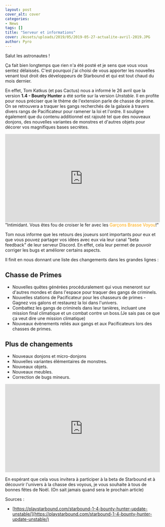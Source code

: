 ```yaml
---
layout: post
cover_alt: cover
categories:
- News
tags: []
title: "Serveur et informations"
cover: /Assets/uploads/2019/05/2019-05-27-actualite-avril-2019.JPG
author: Pyro
---
```


Salut les astronautes !

Ça fait bien longtemps que rien n'a été posté et je sens que vous vous sentez délaissés. C'est pourquoi j'ai choisi de vous apporter les nouvelles venant tout droit des développeurs de Starbound et qui est tout chaud du mois dernier.

En effet, Tom Katkus (et pas Cactus) nous a informé le 26 avril que la version **1.4 - Bounty Hunter** a été sortie sur la version *Unstable*. Il en profite pour nous préciser que le thème de l'extension parle de chasse de prime. On se retrouvera a traquer les gangs recherchés de la galaxie à travers divers rangs de Pacificateur pour ramener la loi et l'ordre. Il souligne également que du contenu additionnel est rajouté tel que des nouveaux donjons, des nouvelles variantes de monstres et d'autres objets pour décorer vos magnifiques bases secrètes.

<div style='position:relative; padding-bottom:57%'><iframe src='https://thumbs.gfycat.com/FrankDeterminedCoqui-mobile.mp4' frameborder='0' scrolling='no' width='100%' height='100%' style='position:absolute;top:0;left:0;' allowfullscreen></iframe></div>
"Intimidant. Vous êtes fou de croiser le fer avec les <span style="color:orange">Garçons Brasse Voyou</span>!"

Tom nous informe que les retours des joueurs sont importants pour eux et que vous pouvez partager vos idées avec eux via leur canal "beta feedback" de leur serveur Discord. En effet, cela leur permet de pouvoir corriger les bugs et améliorer certains aspects.

Il finit en nous donnant une liste des changements dans les grandes lignes :
## Chasse de Primes
- Nouvelles quêtes générées procéduralement qui vous meneront sur d'autres mondes et dans l'espace pour traquer des gangs de criminels.
- Nouvelles stations de Pacificateur pour les chasseurs de primes - Gagnez vos galons et restaurez la loi dans l'univers.
- Combattez les gangs de criminels dans leur tanières, incluant une mission final climatique et un combat contre un boss.(Je sais pas ce que ça veut dire une mission climatique)
- Nouveaux évènements reliés aux gangs et aux Pacificateurs lors des chasses de primes.
## Plus de changements
- Nouveaux donjons et micro-donjons
- Nouvelles variantes élémentaires de monstres.
- Nouveaux objets.
- Nouveaux meubles.
- Correction de bugs mineurs.

<div style='position:relative; padding-bottom:57%'><iframe src='https://thumbs.gfycat.com/ImprobableWastefulAmericanratsnake-mobile.mp4' frameborder='0' scrolling='no' width='100%' height='100%' style='position:absolute;top:0;left:0;' allowfullscreen></iframe></div>

En espérant que cela vous invitera à participer à la beta de Starbound et à découvrir l'univers à la chasse des voyous, je vous souhaite à tous de bonnes fêtes de Noël. (On sait jamais quand sera le prochain article)

Sources :
 - [https://playstarbound.com/starbound-1-4-bounty-hunter-update-unstable/](https://playstarbound.com/starbound-1-4-bounty-hunter-update-unstable/)